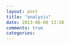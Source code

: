 ```yaml
---
layout: post
title: "analysis"
date: 2013-06-08 13:50
comments: true
categories: 
---
```

<script src="https://docs.google.com/spreadsheet/gpub?url=http%3A%2F%2Foj0ijfii34kccq3ioto7mdspc7r2s7o9-ss-opensocial.googleusercontent.com%2Fgadgets%2Fifr%3Fup_title%26up_initialstate%26up__table_query_url%3Dhttps%253A%252F%252Fdocs.google.com%252Fa%252Fiic.ac.in%252Fspreadsheet%252Ftq%253Frange%253DA2%25253AD70%2526gid%253D0%2526key%253D0AjJ_lFF493hIdGFJYWxXWHFzbW5hZHowMFpGLUlpVkE%2526pub%253D1%26url%3Dhttp%253A%252F%252Fwww.google.com%252Fig%252Fmodules%252Fmotionchart.xml%26spreadsheets%3Dspreadsheets&height=482&width=1301"></script>
